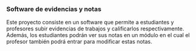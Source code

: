 ### Software de evidencias y notas

Este proyecto consiste en un software que permite a estudiantes y profesores subir evidencias de trabajos y calificarlos respectivamente. Además, los estudiantes podrán ver sus notas en un módulo en el cual el profesor también podrá entrar para modificar estas notas.
